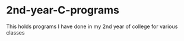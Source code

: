 # 2nd-year-C-programs
This holds programs I have done in my 2nd year of college for various classes
